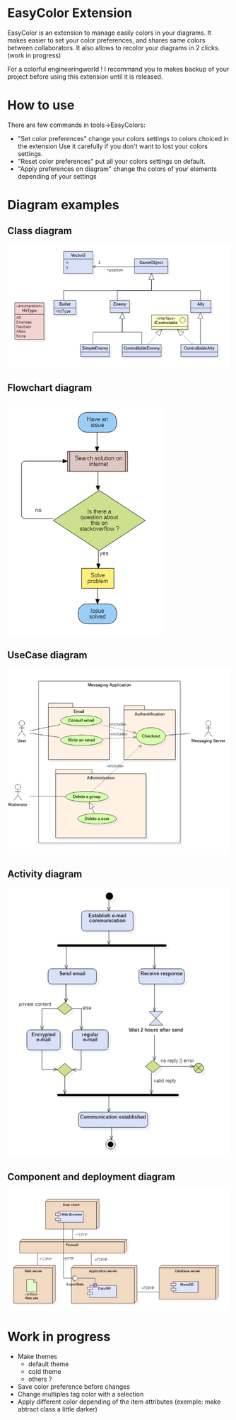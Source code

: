 # EasyColor Extension

EasyColor is an extension to manage easily colors in your diagrams.
It makes easier to set your color preferences, and shares same colors between collaborators.
It also allows to recolor your diagrams in 2 clicks. (work in progress)

For a colorful engineeringworld !
I recommand you to makes backup of your project before using this extension until it is released.

# How to use
There are few commands in tools->EasyColors:
- "Set color preferences" change your colors settings to colors choiced in the extension
Use it carefully if you don't want to lost your colors settings.
- "Reset color preferences" put all your colors settings on default.
- "Apply preferences on diagram" change the colors of your elements depending of your settings


# Diagram examples

## Class diagram
![](readme/class.png)

## Flowchart diagram
![](readme/flowchart.png)

## UseCase diagram
![](readme/usecase.png)

## Activity diagram
![](readme/activity.png)

## Component and deployment diagram
![](readme/component-deployment.png)


# Work in progress
- Make themes
    - default theme
    - cold theme
    - others ?
- Save color preference before changes
- Change multiples tag color with a selection
- Apply different color depending of the item attributes (exemple: make abtract class a little darker)